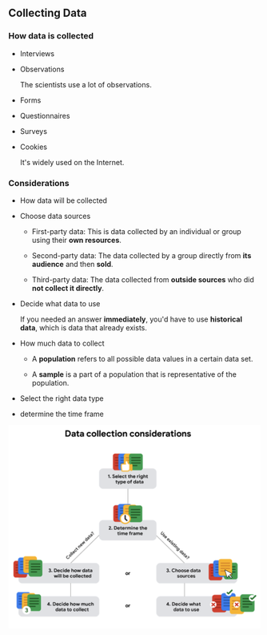 ## Collecting Data

### How data is collected

- Interviews

- Observations

  The scientists use a lot of observations.

- Forms

- Questionnaires

- Surveys

- Cookies

  It's widely used on the Internet.

### Considerations

- How data will be collected

- Choose data sources

  - First-party data: This is data collected by an individual or group using their **own resources**.

  - Second-party data: The data collected by a group directly from **its audience** and then **sold**.

  - Third-party data: The data collected from **outside sources** who did **not collect it directly**.

- Decide what data to use

  If you needed an answer **immediately**, you'd have to use **historical data**, which is data that already exists.

- How much data to collect

  - A **population** refers to all possible data values in a certain data set.

  - A **sample** is a part of a population that is representative of the population.

- Select the right data type

- determine the time frame

![data-collection](./data-collection.png)

